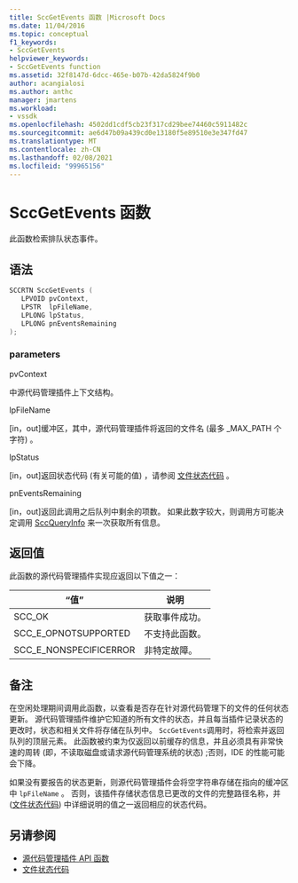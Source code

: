 ```yaml
---
title: SccGetEvents 函数 |Microsoft Docs
ms.date: 11/04/2016
ms.topic: conceptual
f1_keywords:
- SccGetEvents
helpviewer_keywords:
- SccGetEvents function
ms.assetid: 32f8147d-6dcc-465e-b07b-42da5824f9b0
author: acangialosi
ms.author: anthc
manager: jmartens
ms.workload:
- vssdk
ms.openlocfilehash: 4502dd1cdf5cb23f317cd29bee74460c5911482c
ms.sourcegitcommit: ae6d47b09a439cd0e13180f5e89510e3e347fd47
ms.translationtype: MT
ms.contentlocale: zh-CN
ms.lasthandoff: 02/08/2021
ms.locfileid: "99965156"
---
```

# <a name="sccgetevents-function"></a>SccGetEvents 函数
此函数检索排队状态事件。

## <a name="syntax"></a>语法

```cpp
SCCRTN SccGetEvents (
   LPVOID pvContext,
   LPSTR  lpFileName,
   LPLONG lpStatus,
   LPLONG pnEventsRemaining
);
```

### <a name="parameters"></a>parameters
 pvContext

中源代码管理插件上下文结构。

 lpFileName

[in，out]缓冲区，其中，源代码管理插件将返回的文件名 (最多 _MAX_PATH 个字符) 。

 lpStatus

[in，out]返回状态代码 (有关可能的值) ，请参阅 [文件状态代码](../extensibility/file-status-code-enumerator.md) 。

 pnEventsRemaining

[in，out]返回此调用之后队列中剩余的项数。 如果此数字较大，则调用方可能决定调用 [SccQueryInfo](../extensibility/sccqueryinfo-function.md) 来一次获取所有信息。

## <a name="return-value"></a>返回值
 此函数的源代码管理插件实现应返回以下值之一：

|“值”|说明|
|-----------|-----------------|
|SCC_OK|获取事件成功。|
|SCC_E_OPNOTSUPPORTED|不支持此函数。|
|SCC_E_NONSPECIFICERROR|非特定故障。|

## <a name="remarks"></a>备注
 在空闲处理期间调用此函数，以查看是否存在针对源代码管理下的文件的任何状态更新。 源代码管理插件维护它知道的所有文件的状态，并且每当插件记录状态的更改时，状态和相关文件将存储在队列中。 `SccGetEvents`调用时，将检索并返回队列的顶层元素。 此函数被约束为仅返回以前缓存的信息，并且必须具有非常快速的周转 (即，不读取磁盘或请求源代码管理系统的状态) ;否则，IDE 的性能可能会下降。

 如果没有要报告的状态更新，则源代码管理插件会将空字符串存储在指向的缓冲区中 `lpFileName` 。 否则，该插件存储状态信息已更改的文件的完整路径名称，并 ([文件状态代码](../extensibility/file-status-code-enumerator.md)) 中详细说明的值之一返回相应的状态代码。

## <a name="see-also"></a>另请参阅
- [源代码管理插件 API 函数](../extensibility/source-control-plug-in-api-functions.md)
- [文件状态代码](../extensibility/file-status-code-enumerator.md)
